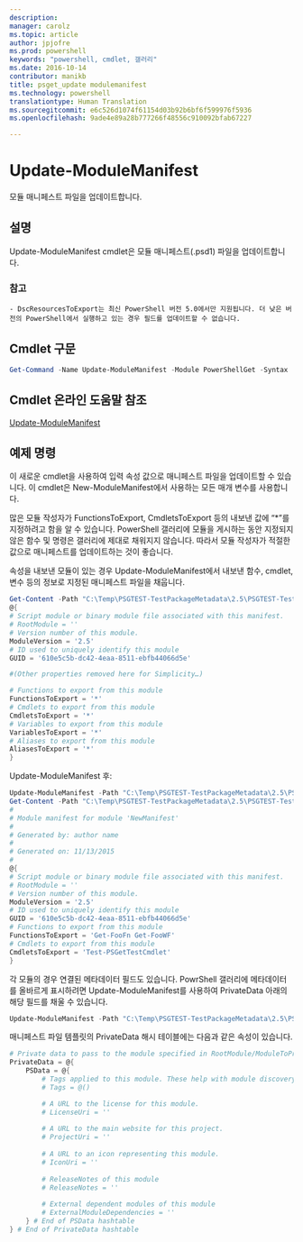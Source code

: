 ```yaml
---
description: 
manager: carolz
ms.topic: article
author: jpjofre
ms.prod: powershell
keywords: "powershell, cmdlet, 갤러리"
ms.date: 2016-10-14
contributor: manikb
title: psget_update modulemanifest
ms.technology: powershell
translationtype: Human Translation
ms.sourcegitcommit: e6c526d1074f61154d03b92b6bf6f599976f5936
ms.openlocfilehash: 9ade4e89a28b777266f48556c910092bfab67227

---
```


# Update-ModuleManifest
모듈 매니페스트 파일을 업데이트합니다.

## 설명

Update-ModuleManifest cmdlet은 모듈 매니페스트(.psd1) 파일을 업데이트합니다.

### 참고
    - DscResourcesToExport는 최신 PowerShell 버전 5.0에서만 지원됩니다. 더 낮은 버전의 PowerShell에서 실행하고 있는 경우 필드를 업데이트할 수 없습니다.

## Cmdlet 구문
```powershell
Get-Command -Name Update-ModuleManifest -Module PowerShellGet -Syntax
```

## Cmdlet 온라인 도움말 참조

[Update-ModuleManifest](http://go.microsoft.com/fwlink/?LinkId=619311)

## 예제 명령

이 새로운 cmdlet을 사용하여 입력 속성 값으로 매니페스트 파일을 업데이트할 수 있습니다. 이 cmdlet은 New-ModuleManifest에서 사용하는 모든 매개 변수를 사용합니다.

많은 모듈 작성자가 FunctionsToExport, CmdletsToExport 등의 내보낸 값에 “\*”를 지정하려고 함을 알 수 있습니다. PowerShell 갤러리에 모듈을 게시하는 동안 지정되지 않은 함수 및 명령은 갤러리에 제대로 채워지지 않습니다. 따라서 모듈 작성자가 적절한 값으로 매니페스트를 업데이트하는 것이 좋습니다.

속성을 내보낸 모듈이 있는 경우 Update-ModuleManifest에서 내보낸 함수, cmdlet, 변수 등의 정보로 지정된 매니페스트 파일을 채웁니다.
```powershell
Get-Content -Path "C:\Temp\PSGTEST-TestPackageMetadata\2.5\PSGTEST-TestPackageMetadata.psd1"
@{
# Script module or binary module file associated with this manifest.
# RootModule = ''
# Version number of this module.
ModuleVersion = '2.5'
# ID used to uniquely identify this module
GUID = '610e5c5b-dc42-4eaa-8511-ebfb44066d5e'

#(Other properties removed here for Simplicity…)

# Functions to export from this module
FunctionsToExport = '*'
# Cmdlets to export from this module
CmdletsToExport = '*'
# Variables to export from this module
VariablesToExport = '*'
# Aliases to export from this module
AliasesToExport = '*'
}
```

Update-ModuleManifest 후:
```powershell
Update-ModuleManifest -Path "C:\Temp\PSGTEST-TestPackageMetadata\2.5\PSGTEST-TestPackageMetadata.psd1"
Get-Content -Path "C:\Temp\PSGTEST-TestPackageMetadata\2.5\PSGTEST-TestPackageMetadata.psd1"
#
# Module manifest for module 'NewManifest'
#
# Generated by: author name
#
# Generated on: 11/13/2015
#
@{
# Script module or binary module file associated with this manifest.
# RootModule = ''
# Version number of this module.
ModuleVersion = '2.5'
# ID used to uniquely identify this module
GUID = '610e5c5b-dc42-4eaa-8511-ebfb44066d5e'
# Functions to export from this module
FunctionsToExport = 'Get-FooFn Get-FooWF'
# Cmdlets to export from this module
CmdletsToExport = 'Test-PSGetTestCmdlet'
}
```

각 모듈의 경우 연결된 메타데이터 필드도 있습니다. PowrShell 갤러리에 메타데이터를 올바르게 표시하려면 Update-ModuleManifest를 사용하여 PrivateData 아래의 해당 필드를 채울 수 있습니다.

```powershell
Update-ModuleManifest -Path "C:\Temp\PSGTEST-TestPackageMetadata\2.5\PSGTEST-TestPackageMetadata.psd1" -Tags "Tag1" -LicenseUri "http://license.com" -ProjectUri "http://project.com" -IconUri "http://icon.com" -ReleaseNotes "Test module"
```

매니페스트 파일 템플릿의 PrivateData 해시 테이블에는 다음과 같은 속성이 있습니다.

```powershell
# Private data to pass to the module specified in RootModule/ModuleToProcess. This may also contain a PSData hashtable with additional module metadata used by PowerShell.
PrivateData = @{
    PSData = @{
        # Tags applied to this module. These help with module discovery in online galleries.
        # Tags = @()

        # A URL to the license for this module.
        # LicenseUri = ''
    
        # A URL to the main website for this project.
        # ProjectUri = ''
        
        # A URL to an icon representing this module.
        # IconUri = ''
        
        # ReleaseNotes of this module
        # ReleaseNotes = ''
        
        # External dependent modules of this module
        # ExternalModuleDependencies = ''
    } # End of PSData hashtable
} # End of PrivateData hashtable
```




<!--HONumber=Oct16_HO2-->


